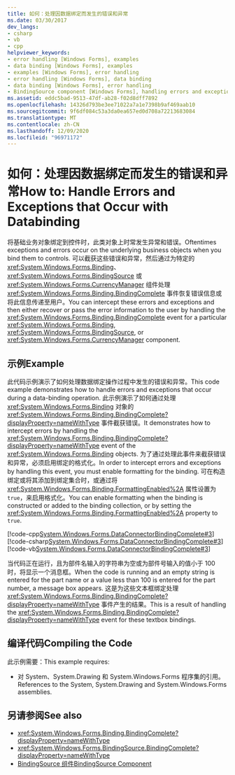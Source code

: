 ```yaml
---
title: 如何：处理因数据绑定而发生的错误和异常
ms.date: 03/30/2017
dev_langs:
- csharp
- vb
- cpp
helpviewer_keywords:
- error handling [Windows Forms], examples
- data binding [Windows Forms], examples
- examples [Windows Forms], error handling
- error handling [Windows Forms], data binding
- data binding [Windows Forms], error handling
- BindingSource component [Windows Forms], handling errors and exceptions
ms.assetid: eddc5bad-9513-47df-ab28-f02d8dff7892
ms.openlocfilehash: 14326d793be3ee71022a7a1e7398b9af469aab10
ms.sourcegitcommit: 9f6df084c53a3da0ea657ed0d708a72213683084
ms.translationtype: MT
ms.contentlocale: zh-CN
ms.lasthandoff: 12/09/2020
ms.locfileid: "96971172"
---
```

# <a name="how-to-handle-errors-and-exceptions-that-occur-with-databinding"></a><span data-ttu-id="3ca6b-102">如何：处理因数据绑定而发生的错误和异常</span><span class="sxs-lookup"><span data-stu-id="3ca6b-102">How to: Handle Errors and Exceptions that Occur with Databinding</span></span>
<span data-ttu-id="3ca6b-103">将基础业务对象绑定到控件时，此类对象上时常发生异常和错误。</span><span class="sxs-lookup"><span data-stu-id="3ca6b-103">Oftentimes exceptions and errors occur on the underlying business objects when you bind them to controls.</span></span> <span data-ttu-id="3ca6b-104">可以截获这些错误和异常，然后通过为特定的 <xref:System.Windows.Forms.Binding>、<xref:System.Windows.Forms.BindingSource> 或 <xref:System.Windows.Forms.CurrencyManager> 组件处理 <xref:System.Windows.Forms.Binding.BindingComplete> 事件恢复错误信息或将此信息传递至用户。</span><span class="sxs-lookup"><span data-stu-id="3ca6b-104">You can intercept these errors and exceptions and then either recover or pass the error information to the user by handling the <xref:System.Windows.Forms.Binding.BindingComplete> event for a particular <xref:System.Windows.Forms.Binding>, <xref:System.Windows.Forms.BindingSource>, or <xref:System.Windows.Forms.CurrencyManager> component.</span></span>  
  
## <a name="example"></a><span data-ttu-id="3ca6b-105">示例</span><span class="sxs-lookup"><span data-stu-id="3ca6b-105">Example</span></span>  
 <span data-ttu-id="3ca6b-106">此代码示例演示了如何处理数据绑定操作过程中发生的错误和异常。</span><span class="sxs-lookup"><span data-stu-id="3ca6b-106">This code example demonstrates how to handle errors and exceptions that occur during a data-binding operation.</span></span> <span data-ttu-id="3ca6b-107">此示例演示了如何通过处理 <xref:System.Windows.Forms.Binding> 对象的 <xref:System.Windows.Forms.Binding.BindingComplete?displayProperty=nameWithType> 事件截获错误。</span><span class="sxs-lookup"><span data-stu-id="3ca6b-107">It demonstrates how to intercept errors by handling the <xref:System.Windows.Forms.Binding.BindingComplete?displayProperty=nameWithType> event of the <xref:System.Windows.Forms.Binding> objects.</span></span> <span data-ttu-id="3ca6b-108">为了通过处理此事件来截获错误和异常，必须启用绑定的格式化。</span><span class="sxs-lookup"><span data-stu-id="3ca6b-108">In order to intercept errors and exceptions by handling this event, you must enable formatting for the binding.</span></span> <span data-ttu-id="3ca6b-109">可在构造绑定或将其添加到绑定集合时，或通过将 <xref:System.Windows.Forms.Binding.FormattingEnabled%2A> 属性设置为 `true`，来启用格式化。</span><span class="sxs-lookup"><span data-stu-id="3ca6b-109">You can enable formatting when the binding is constructed or added to the binding collection, or by setting the <xref:System.Windows.Forms.Binding.FormattingEnabled%2A> property to `true`.</span></span>  
  
 [!code-cpp[System.Windows.Forms.DataConnectorBindingComplete#3](~/samples/snippets/cpp/VS_Snippets_Winforms/System.Windows.Forms.DataConnectorBindingComplete/CPP/form1.cpp#3)]
 [!code-csharp[System.Windows.Forms.DataConnectorBindingComplete#3](~/samples/snippets/csharp/VS_Snippets_Winforms/System.Windows.Forms.DataConnectorBindingComplete/CS/form1.cs#3)]
 [!code-vb[System.Windows.Forms.DataConnectorBindingComplete#3](~/samples/snippets/visualbasic/VS_Snippets_Winforms/System.Windows.Forms.DataConnectorBindingComplete/VB/form1.vb#3)]  
  
 <span data-ttu-id="3ca6b-110">当代码正在运行，且为部件名输入的字符串为空或为部件号输入的值小于 100 时，将显示一个消息框。</span><span class="sxs-lookup"><span data-stu-id="3ca6b-110">When the code is running and an empty string is entered for the part name or a value less than 100 is entered for the part number, a message box appears.</span></span> <span data-ttu-id="3ca6b-111">这是为这些文本框绑定处理 <xref:System.Windows.Forms.Binding.BindingComplete?displayProperty=nameWithType> 事件产生的结果。</span><span class="sxs-lookup"><span data-stu-id="3ca6b-111">This is a result of handling the <xref:System.Windows.Forms.Binding.BindingComplete?displayProperty=nameWithType> event for these textbox bindings.</span></span>  
  
## <a name="compiling-the-code"></a><span data-ttu-id="3ca6b-112">编译代码</span><span class="sxs-lookup"><span data-stu-id="3ca6b-112">Compiling the Code</span></span>  
 <span data-ttu-id="3ca6b-113">此示例需要：</span><span class="sxs-lookup"><span data-stu-id="3ca6b-113">This example requires:</span></span>  
  
- <span data-ttu-id="3ca6b-114">对 System、System.Drawing 和 System.Windows.Forms 程序集的引用。</span><span class="sxs-lookup"><span data-stu-id="3ca6b-114">References to the System, System.Drawing and System.Windows.Forms assemblies.</span></span>  
  
## <a name="see-also"></a><span data-ttu-id="3ca6b-115">另请参阅</span><span class="sxs-lookup"><span data-stu-id="3ca6b-115">See also</span></span>

- <xref:System.Windows.Forms.Binding.BindingComplete?displayProperty=nameWithType>
- <xref:System.Windows.Forms.BindingSource.BindingComplete?displayProperty=nameWithType>
- [<span data-ttu-id="3ca6b-116">BindingSource 组件</span><span class="sxs-lookup"><span data-stu-id="3ca6b-116">BindingSource Component</span></span>](bindingsource-component.md)
